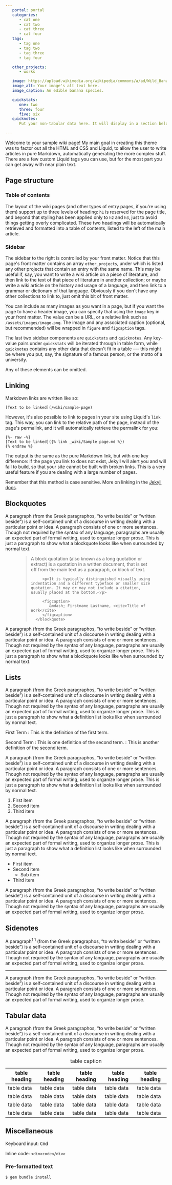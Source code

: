 ```yaml
---
   portal: portal
   categories:
      - cat one
      - cat two
      - cat three
      - cat four
   tags:
      - tag one
      - tag two
      - tag three
      - tag four

   other_projects:
      - works

   image: https://upload.wikimedia.org/wikipedia/commons/a/ad/Wild_Banana_%28Musa_campestris%29_inflorescence_%2815549388566%29.jpg
   image_alt: Your image's alt text here.
   image_caption: An edible banana species.

   quickstats:
      one: two
      three: four
      five: six
   quicknotes:
      Put your non-tabular data here. It will display in a section below the <code>quickstats</code> table.

---
```


Welcome to your sample wiki page! My main goal in creating this theme was to factor out all the HTML and CSS and Liquid, to allow the user to write articles in pure Markdown, automatically generating the more complex stuff. There are a few custom Liquid tags you can use, but for the most part you can get away with near plain text.



## Page structure

### Table of contents

The layout of the wiki pages (and other types of entry pages, if you're using them) support up to three levels of heading: `h1` is reserved for the page title, and beyond that styling has been applied only to `h2` and `h3`, just to avoid things getting overly complicated. These two headings will be automatically retrieved and formatted into a table of contents, listed to the left of the main article.

### Sidebar

The sidebar to the right is controlled by your front matter. Notice that this page's front matter contains an array `other_projects`, under which is listed any other projects that contain an entry with the same name. This may be useful if, say, you want to write a wiki article on a piece of literature, and then link to the text of that piece of literature in another collection; or maybe write a wiki article on the history and usage of a language, and then link to a grammar or dictionary of that language. Obviously if you don't have any other collections to link to, just omit this bit of front matter.

You can include as many images as you want in a page, but if you want the page to have a header image, you can specify that using the `image` key in your front matter. The value can be a URL, or a relative link such as `/assets/images/image.png`. The image and any associated caption (optional, but recommended) will be wrapped in `figure` and `figcaption` tags.

The last two sidebar components are `quickstats` and `quicknotes`. Any key-value pairs under `quickstats` will be iterated through in table form, while `quicknotes` contains any other data that doesn't fit in a table --- this might be where you put, say, the signature of a famous person, or the motto of a university.

Any of these elements can be omitted.



## Linking

Markdown links are written like so:

```
[Text to be linked](/wiki/sample-page)
```

However, it's also possible to link to pages in your site using Liquid's `link` tag. This way, you can link to the relative path of the page, instead of the page's permalink, and it will automatically retrieve the permalink for you:

```
{%- raw -%}
[Text to be linked]({% link _wiki/Sample page.md %})
{% endraw %}
```

The output is the same as the pure Markdown link, but with one key difference: if the page you link to does not exist, Jekyll will alert you and will fail to build, so that your site cannot be built with broken links. This is a very useful feature if you are dealing with a large number of pages.

Remember that this method is case sensitive. More on linking in the [Jekyll docs](https://jekyllrb.com/docs/liquid/tags/).



## Blockquotes

A paragraph (from the Greek paragraphos, “to write beside” or “written beside”) is a self-contained unit of a discourse in writing dealing with a particular point or idea. A paragraph consists of one or more sentences. Though not required by the syntax of any language, paragraphs are usually an expected part of formal writing, used to organize longer prose. This is just a paragraph to show what a blockquote looks like when surrounded by normal text.

   <figure>
      <blockquote cite="http://">
         <p>A block quotation (also known as a long quotation or extract) is a quotation in a written document, that is set off from the main text as a paragraph, or block of text.</p>

         <p>It is typically distinguished visually using indentation and a different typeface or smaller size quotation. It may or may not include a citation, usually placed at the bottom.</p>

         <figcaption>
            &mdash; Firstname Lastname, <cite>Title of Work</cite>
         </figcaption>
      </blockquote>
   </figure>

A paragraph (from the Greek paragraphos, “to write beside” or “written beside”) is a self-contained unit of a discourse in writing dealing with a particular point or idea. A paragraph consists of one or more sentences. Though not required by the syntax of any language, paragraphs are usually an expected part of formal writing, used to organize longer prose. This is just a paragraph to show what a blockquote looks like when surrounded by normal text.



## Lists

A paragraph (from the Greek paragraphos, “to write beside” or “written beside”) is a self-contained unit of a discourse in writing dealing with a particular point or idea. A paragraph consists of one or more sentences. Though not required by the syntax of any language, paragraphs are usually an expected part of formal writing, used to organize longer prose. This is just a paragraph to show what a definition list looks like when surrounded by normal text.

First Term
: This is the definition of the first term.

Second Term
: This is one definition of the second term.
: This is another definition of the second term.

A paragraph (from the Greek paragraphos, “to write beside” or “written beside”) is a self-contained unit of a discourse in writing dealing with a particular point or idea. A paragraph consists of one or more sentences. Though not required by the syntax of any language, paragraphs are usually an expected part of formal writing, used to organize longer prose. This is just a paragraph to show what a definition list looks like when surrounded by normal text.

1. First item
2. Second item
3. Third item

A paragraph (from the Greek paragraphos, “to write beside” or “written beside”) is a self-contained unit of a discourse in writing dealing with a particular point or idea. A paragraph consists of one or more sentences. Though not required by the syntax of any language, paragraphs are usually an expected part of formal writing, used to organize longer prose. This is just a paragraph to show what a definition list looks like when surrounded by normal text.

- First item
- Second item
  - Sub item
- Third item

A paragraph (from the Greek paragraphos, “to write beside” or “written beside”) is a self-contained unit of a discourse in writing dealing with a particular point or idea. A paragraph consists of one or more sentences. Though not required by the syntax of any language, paragraphs are usually an expected part of formal writing, used to organize longer prose.



## Sidenotes

A paragraph<sup>1</sup> <span class="aside"><sup>1</sup> (from the Greek paragraphos, “to write beside” or “written beside”)</span> is a self-contained unit of a discourse in writing dealing with a particular point or idea. A paragraph consists of one or more sentences. Though not required by the syntax of any language, paragraphs are usually an expected part of formal writing, used to organize longer prose.

---

A paragraph (from the Greek paragraphos, “to write beside” or “written beside”) is a self-contained unit of a discourse in writing dealing with a particular point or idea. A paragraph consists of one or more sentences. Though not required by the syntax of any language, paragraphs are usually an expected part of formal writing, used to organize longer prose.



## Tabular data

A paragraph (from the Greek paragraphos, “to write beside” or “written beside”) is a self-contained unit of a discourse in writing dealing with a particular point or idea. A paragraph consists of one or more sentences. Though not required by the syntax of any language, paragraphs are usually an expected part of formal writing, used to organize longer prose.

   <table>
      <caption>table caption</caption>
      <thead>
         <tr>
            <th>table heading</th>
            <th>table heading</th>
            <th>table heading</th>
            <th>table heading</th>
            <th>table heading</th>
         </tr>
      </thead>
      <tbody>
         <tr>
            <td>table data</td>
            <td>table data</td>
            <td>table data</td>
            <td>table data</td>
            <td>table data</td>
         </tr>
         <tr>
            <td>table data</td>
            <td>table data</td>
            <td>table data</td>
            <td>table data</td>
            <td>table data</td>
         </tr>
         <tr>
            <td>table data</td>
            <td>table data</td>
            <td>table data</td>
            <td>table data</td>
            <td>table data</td>
         </tr>
         <tr>
            <td>table data</td>
            <td>table data</td>
            <td>table data</td>
            <td>table data</td>
            <td>table data</td>
         </tr>
      </tbody>
   </table>



## Miscellaneous

   <p>Keyboard input: <kbd>Cmd</kbd></p>
   <p>Inline code: <code>&lt;div&gt;code&lt;/div&gt;</code></p>

### Pre-formatted text

```
$ gem bundle install
```
